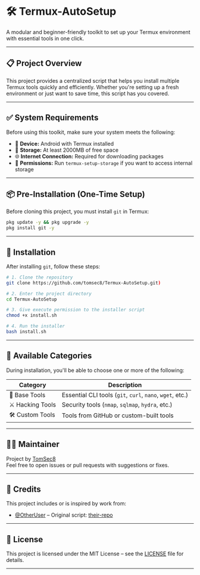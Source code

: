 # 🛠️ Termux-AutoSetup

A modular and beginner-friendly toolkit to set up your Termux environment with essential tools in one click.

---

## 📋 Project Overview

This project provides a centralized script that helps you install multiple Termux tools quickly and efficiently. Whether you're setting up a fresh environment or just want to save time, this script has you covered.

---

## ✅ System Requirements

Before using this toolkit, make sure your system meets the following:

- 📱 **Device:** Android with Termux installed  
- 🧱 **Storage:** At least 2000MB of free space  
- 🌐 **Internet Connection:** Required for downloading packages  
- 🧰 **Permissions:** Run `termux-setup-storage` if you want to access internal storage

---

## 📦 Pre-Installation (One-Time Setup)

Before cloning this project, you must install `git` in Termux:

```bash
pkg update -y && pkg upgrade -y
pkg install git -y
```

---

## 🚀 Installation

After installing `git`, follow these steps:

```bash
# 1. Clone the repository
git clone https://github.com/tomsec8/Termux-AutoSetup.git)

# 2. Enter the project directory
cd Termux-AutoSetup

# 3. Give execute permission to the installer script
chmod +x install.sh

# 4. Run the installer
bash install.sh

```

---

## 🧠 Available Categories

During installation, you'll be able to choose one or more of the following:

| Category         | Description                                             |
|------------------|---------------------------------------------------------|
| 🧰 Base Tools     | Essential CLI tools (`git`, `curl`, `nano`, `wget`, etc.) |
| ⚔️ Hacking Tools  | Security tools (`nmap`, `sqlmap`, `hydra`, etc.)         |
| 🛠️ Custom Tools   | Tools from GitHub or custom-built tools                 |

---

## 👨‍💻 Maintainer

Project by [TomSec8](https://github.com/TomSec8)  
Feel free to open issues or pull requests with suggestions or fixes.

---

## 🙏 Credits

This project includes or is inspired by work from:

- [@OtherUser](https://github.com/OtherUser) – Original script: [their-repo](https://github.com/OtherUser/their-repo)

---

## 📜 License

This project is licensed under the MIT License – see the [LICENSE](LICENSE) file for details.

---

